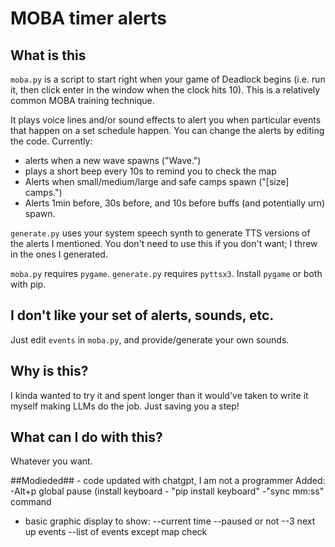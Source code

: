 # MOBA timer alerts

## What is this
`moba.py` is a script to start right when your game of Deadlock begins (i.e. run it, then click enter in the window when the clock hits 10).
This is a relatively common MOBA training technique.

It plays voice lines and/or sound effects to alert you when particular events that happen on a set schedule happen.
You can change the alerts by editing the code.
Currently:
- alerts when a new wave spawns ("Wave.")
- plays a short beep every 10s to remind you to check the map
- Alerts when small/medium/large and safe camps spawn ("[size] camps.")
- Alerts 1min before, 30s before, and 10s before buffs (and potentially urn) spawn.

`generate.py` uses your system speech synth to generate TTS versions of the alerts I mentioned.
You don't need to use this if you don't want; I threw in the ones I generated.

`moba.py` requires `pygame`. `generate.py` requires `pyttsx3`. Install `pygame` or both with pip.

## I don't like your set of alerts, sounds, etc.
Just edit `events` in `moba.py`, and provide/generate your own sounds.

## Why is this?
I kinda wanted to try it and spent longer than it would've taken to write it myself making LLMs do the job.
Just saving you a step!

## What can I do with this?
Whatever you want.


##Modieded## - code updated with chatgpt, I am not a programmer
Added:
-Alt+p global pause (install keyboard - "pip install keyboard"
-"sync mm:ss" command
- basic graphic display to show:
--current time
--paused or not
--3 next up events
--list of events except map check

